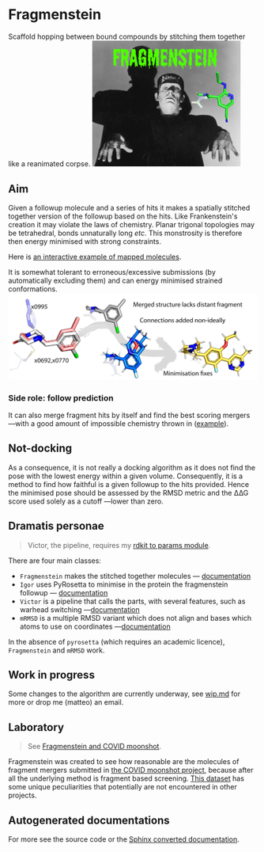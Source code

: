 # Fragmenstein
Scaffold hopping between bound compounds by stitching them together like a reanimated corpse.
<img src="images/fragmenstein.jpg" width="300px">


## Aim
Given a followup molecule and a series of hits it makes a spatially stitched together version of the followup based on the hits.
Like Frankenstein's creation it may violate the laws of chemistry. Planar trigonal topologies may be tetrahedral, bonds unnaturally long _etc._
This monstrosity is therefore then energy minimised with strong constraints.

Here is [an interactive example of mapped molecules](https://michelanglo.sgc.ox.ac.uk/r/fragmenstein).

It is somewhat tolerant to erroneous/excessive submissions (by automatically excluding them)
and can energy minimised strained conformations.
![unconnected](images/unconnected.jpg)

### Side role: follow prediction
It can also merge fragment hits by itself and find the best scoring mergers
—with a good amount of impossible chemistry thrown in ([example](https://www.well.ox.ac.uk/~matteo/fragmenstein_pairwise.html)).

## Not-docking
As a consequence, it is not really a docking algorithm as it does not find the pose with the lowest energy 
within a given volume. Consequently, it is a method to find how faithful is a given followup to the hits provided.
Hence the minimised pose should be assessed by the RMSD metric and the ∆∆G score used solely as a cutoff —lower than zero.

## Dramatis personae

> Victor, the pipeline, requires my [rdkit to params module](https://github.com/matteoferla/rdkit_to_params).

There are four main classes:

* ``Fragmenstein`` makes the stitched together molecules — [documentation](fragmenstein.md)
* ``Igor`` uses PyRosetta to minimise in the protein the fragmenstein followup — [documentation](igor.md)
* ``Victor`` is a pipeline that calls the parts, with several features, such as warhead switching —[documentation](victor.md)
* ``mRMSD`` is a multiple RMSD variant which does not align and bases which atoms to use on coordinates —[documentation](mrmsd.md)

In the absence of `pyrosetta` (which requires an academic licence), `Fragmenstein` and `mRMSD` work.

## Work in progress

Some changes to the algorithm are currently underway, see [wip.md](wip.md) for more or drop me (matteo) an email.

## Laboratory

> See [Fragmenstein and COVID moonshot](covid.md).

Fragmenstein was created to see how reasonable are the molecules of fragment mergers submitted
in [the COVID moonshot project](https://discuss.postera.ai/c/covid), because after all the underlying method is 
fragment based screening.
[This dataset](https://github.com/postera-ai/COVID_moonshot_submissions) has some unique peculiarities that potentially
are not encountered in other projects.

## Autogenerated documentations

For more see the source code or the [Sphinx converted documentation](sphinx-docs.md).

